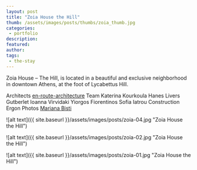 ```yaml
---
layout: post
title: "Zoia House the Hill"
thumb: /assets/images/posts/thumbs/zoia_thumb.jpg
categories:
 - portfolio
description:
featured:
author: 
tags:
 - the-stay
---
```


Zoia House – The Hill, is located in a beautiful and exclusive neighborhood in downtown Athens, at the foot of Lycabettus Hill.

<p class="credits">
    <span class="title">Architects</span>
        <span class="contributor"><a href="http://www.e-r-a.net/">en-route-architecture</a></span>
    <span class="title">Team</span>
        <span class="contributor">Katerina Kourkoula</span>
        <span class="contributor">Hanes Livers Gutberlet</span>
        <span class="contributor">Ioanna Virvidaki</span>
        <span class="contributor">Yiorgos Fiorentinos</span>
        <span class="contributor">Sofia Iatrou</span>
    <span class="title">Construction</span>
        <span class="contributor">Ergon</span>
    <span class="title">Photos</span>
        <span class="contributor"><a href="http://www.marianabisti.com/">Mariana Bisti</a></span>
</p>

![alt text]({{ site.baseurl }}/assets/images/posts/zoia-04.jpg "Zoia House the Hill")

![alt text]({{ site.baseurl }}/assets/images/posts/zoia-02.jpg "Zoia House the Hill")

![alt text]({{ site.baseurl }}/assets/images/posts/zoia-01.jpg "Zoia House the Hill")